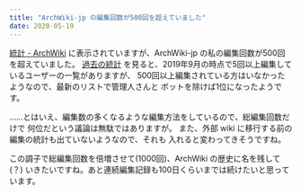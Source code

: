 ```yaml
---
title: "ArchWiki-jp の編集回数が500回を超えていました"
date: 2020-05-19
---
```


[統計 - ArchWiki](https://wiki.archlinux.jp/index.php/ArchWiki:%E7%B5%B1%E8%A8%88)
に表示されていますが、ArchWiki-jp の私の編集回数が500回を超えていました。
[過去の統計](https://wiki.archlinux.jp/index.php?title=ArchWiki:%E7%B5%B1%E8%A8%88&oldid=14913)
を見ると、2019年9月の時点で5回以上編集しているユーザーの一覧がありますが、
500回以上編集されている方はいなかったようなので、最新のリストで管理人さんと
ボットを除けば1位になったようです。

……とはいえ、編集数の多くなるような編集方法をしているので、総編集回数だけで
何位だという議論は無駄ではありますが。
また、外部 wiki に移行する前の編集の統計も出ていないようなので、それも
入れると変わってきそうですね。

この調子で総編集回数を倍増させて(1000回)、ArchWiki の歴史に名を残して(？)
いきたいですね。あと連続編集記録も100日くらいまでは続けたいと思っています。

